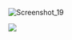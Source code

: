 ![Screenshot_19](https://github.com/user-attachments/assets/0a8bfaf1-caff-4a0f-94bd-041fa0da4f3f)

<img src="https://github.com/user-attachments/assets/0a8bfaf1-caff-4a0f-94bd-041fa0da4f3f">
